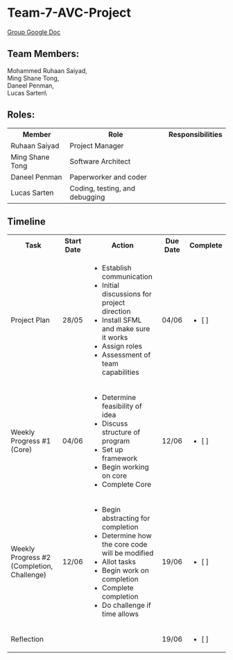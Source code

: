 # Team-7-AVC-Project

[Group Google Doc](https://docs.google.com/document/d/1E5nax8sHvRvkREA-iLWSAP3fB-MumnZg8RVfdBt5z-o/edit?usp=sharing)

## Team Members:
Mohammed Ruhaan Saiyad,\
Ming Shane Tong,\
Daneel Penman,\
Lucas Sarten\

## Roles:
<table>
    <tbody>
        <tr>
            <th>Member</th>
            <th>Role</th>
            <th>Responsibilities</th>
        </tr>
        <tr>
            <td>Ruhaan Saiyad</td>
            <td>Project Manager</td>
            <td></td>
        </tr>
        <tr>
            <td>Ming Shane Tong</td>
            <td>Software Architect</td>
            <td></td>
        </tr>
        <tr>
            <td>Daneel Penman</td>
            <td>Paperworker and coder</td>
            <td></td>
        </tr>
        <tr>
            <td>Lucas Sarten</td>
            <td>Coding, testing, and debugging</td>
            <td></td>
        </tr>
    </tbody>
</table>

## Timeline
<table>
    <tbody>
        <tr>
            <th>Task</th>
            <th>Start Date</th>
            <th>Action</th>
            <th>Due Date</th>
            <th>Complete</th>
        </tr>
        <tr>
            <td>Project Plan</td>
            <td>28/05</td>
            <td>
                <ul>
                    <li>Establish communication</li>
                    <li>Initial discussions for project direction</li>
                    <li>Install SFML and make sure it works</li>
                    <li>Assign roles</li>
                    <li>Assessment of team capabilities </li>
                </ul>
            </td>
            <td>04/06</td>
            <td><ul><li> [ ] </li></ul></td>
        </tr>
        <tr>
            <td>Weekly Progress #1 (Core)</td>
            <td>04/06</td>
            <td>
                <ul>
                    <li>Determine feasibility of idea</li>
                    <li>Discuss structure of program</li>
                    <li>Set up framework</li>
                    <li>Begin working on core</li>
                    <li>Complete Core</li>
                </ul>
            </td>
            <td>12/06</td>
            <td><ul><li> [ ] </li></ul></td>
        </tr>
        <tr>
            <td>Weekly Progress #2 (Completion, Challenge)</td>
            <td>12/06</td>
            <td>
                <ul>
                    <li>Begin abstracting for completion</li>
                    <li>Determine how the core code will be modified</li>
                    <li>Allot tasks</li>
                    <li>Begin work on completion</li>
                    <li>Complete completion</li>
                    <li>Do challenge if time allows</li>
                </ul>
            </td>
            <td>19/06</td>
            <td><ul><li> [ ] </li></ul></td>
        </tr>
        <tr>
            <td>Reflection</td>
            <td></td>
            <td></td>
            <td>19/06</td>
            <td><ul><li> [ ] </li></ul></td>
        </tr>
    </tbody>
</table>

